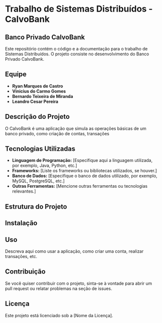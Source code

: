 # Trabalho de Sistemas Distribuídos - CalvoBank

## Banco Privado CalvoBank

Este repositório contém o código e a documentação para o trabalho de Sistemas Distribuídos. O projeto consiste no desenvolvimento do Banco Privado CalvoBank.

## Equipe

- **Ryan Marques de Castro**
- **Vinicius do Carmo Gomes**
- **Bernardo Teixeira de Miranda**
- **Leandro Cesar Pereira**

## Descrição do Projeto

O CalvoBank é uma aplicação que simula as operações básicas de um banco privado, como criação de contas, transações 


## Tecnologias Utilizadas

- **Linguagem de Programação:** [Especifique aqui a linguagem utilizada, por exemplo, Java, Python, etc.]
- **Frameworks:** [Liste os frameworks ou bibliotecas utilizados, se houver.]
- **Banco de Dados:** [Especifique o banco de dados utilizado, por exemplo, MySQL, PostgreSQL, etc.]
- **Outras Ferramentas:** [Mencione outras ferramentas ou tecnologias relevantes.]

## Estrutura do Projeto


## Instalação

## Uso

Descreva aqui como usar a aplicação, como criar uma conta, realizar transações, etc.

## Contribuição

Se você quiser contribuir com o projeto, sinta-se à vontade para abrir um pull request ou relatar problemas na seção de issues.

## Licença

Este projeto está licenciado sob a [Nome da Licença].


